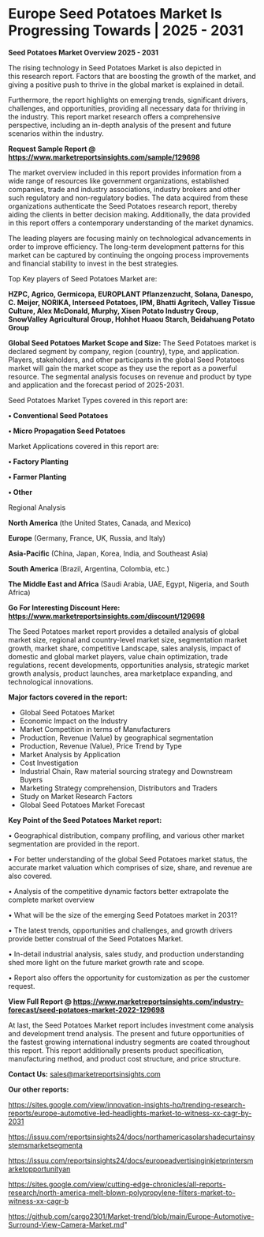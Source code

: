 # Europe Seed Potatoes Market Is Progressing Towards | 2025 - 2031

<Strong> Seed Potatoes Market Overview 2025 - 2031</strong>

The rising technology in Seed Potatoes Market is also depicted in this research report. Factors that are boosting the growth of the market, and giving a positive push to thrive in the global market is explained in detail.

Furthermore, the report highlights on emerging trends, significant drivers, challenges, and opportunities, providing all necessary data for thriving in the industry. This report market research offers a comprehensive perspective, including an in-depth analysis of the present and future scenarios within the industry.

<strong>Request Sample Report @ <a href=https://www.marketreportsinsights.com/sample/129698>https://www.marketreportsinsights.com/sample/129698</a></strong>

The market overview included in this report provides information from a wide range of resources like government organizations, established companies, trade and industry associations, industry brokers and other such regulatory and non-regulatory bodies. The data acquired from these organizations authenticate the Seed Potatoes research report, thereby aiding the clients in better decision making. Additionally, the data provided in this report offers a contemporary understanding of the market dynamics.

The leading players are focusing mainly on technological advancements in order to improve efficiency. The long-term development patterns for this market can be captured by continuing the ongoing process improvements and financial stability to invest in the best strategies.

Top Key players of Seed Potatoes Market are:

<strong>HZPC, Agrico, Germicopa, EUROPLANT Pflanzenzucht, Solana, Danespo, C. Meijer, NORIKA, Interseed Potatoes, IPM, Bhatti Agritech, Valley Tissue Culture, Alex McDonald, Murphy, Xisen Potato Industry Group, SnowValley Agricultural Group, Hohhot Huaou Starch, Beidahuang Potato Group</strong>

<strong><b>Global Seed Potatoes Market Scope and Size:</b></strong>
The Seed Potatoes market is declared segment by company, region (country), type, and application. Players, stakeholders, and other participants in the global Seed Potatoes market will gain the market scope as they use the report as a powerful resource. The segmental analysis focuses on revenue and product by type and application and the forecast period of 2025-2031.

Seed Potatoes Market Types covered in this report are:

<strong>• Conventional Seed Potatoes

• Micro Propagation Seed Potatoes</strong>

Market Applications covered in this report are:

<strong>• Factory Planting

• Farmer Planting

• Other</strong> 

Regional Analysis

<strong>North America</strong> (the United States, Canada, and Mexico)

<strong>Europe</strong> (Germany, France, UK, Russia, and Italy)

<strong>Asia-Pacific</strong> (China, Japan, Korea, India, and Southeast Asia)

<strong>South America</strong> (Brazil, Argentina, Colombia, etc.)

<strong>The Middle East and Africa</strong> (Saudi Arabia, UAE, Egypt, Nigeria, and South Africa)

<strong>Go For Interesting Discount Here: <a href=https://www.marketreportsinsights.com/discount/129698>https://www.marketreportsinsights.com/discount/129698</a></strong>

The Seed Potatoes market report provides a detailed analysis of global market size, regional and country-level market size, segmentation market growth, market share, competitive Landscape, sales analysis, impact of domestic and global market players, value chain optimization, trade regulations, recent developments, opportunities analysis, strategic market growth analysis, product launches, area marketplace expanding, and technological innovations.

<strong><b>Major factors covered in the report:</b></strong>
<ul>
  <li>Global Seed Potatoes Market </li>
  <li>Economic Impact on the Industry</li>
  <li>Market Competition in terms of Manufacturers</li>
  <li>Production, Revenue (Value) by geographical segmentation</li>
  <li>Production, Revenue (Value), Price Trend by Type</li>
  <li>Market Analysis by Application</li>
  <li>Cost Investigation</li>
  <li>Industrial Chain, Raw material sourcing strategy and Downstream Buyers</li>
  <li>Marketing Strategy comprehension, Distributors and Traders</li>
  <li>Study on Market Research Factors</li>
  <li>Global Seed Potatoes Market Forecast</li>
</ul>

<strong><b>Key Point of the Seed Potatoes Market report:</b></strong>

• Geographical distribution, company profiling, and various other market segmentation are provided in the report.

• For better understanding of the global Seed Potatoes market status, the accurate market valuation which comprises of size, share, and revenue are also covered.

• Analysis of the competitive dynamic factors better extrapolate the complete market overview

• What will be the size of the emerging Seed Potatoes market in 2031?

• The latest trends, opportunities and challenges, and growth drivers provide better construal of the Seed Potatoes Market.

• In-detail industrial analysis, sales study, and production understanding shed more light on the future market growth rate and scope.

• Report also offers the opportunity for customization as per the customer request.

<strong><b>View Full Report @ <a href=https://www.marketreportsinsights.com/industry-forecast/seed-potatoes-market-2022-129698>https://www.marketreportsinsights.com/industry-forecast/seed-potatoes-market-2022-129698</a></b></strong>


At last, the Seed Potatoes Market report includes investment come analysis and development trend analysis. The present and future opportunities of the fastest growing international industry segments are coated throughout this report. This report additionally presents product specification, manufacturing method, and product cost structure, and price structure.

<strong>Contact Us:</strong>
sales@marketreportsinsights.com

<strong>Our other reports:</strong>

<a href=https://sites.google.com/view/innovation-insights-hq/trending-research-reports/europe-automotive-led-headlights-market-to-witness-xx-cagr-by-2031>https://sites.google.com/view/innovation-insights-hq/trending-research-reports/europe-automotive-led-headlights-market-to-witness-xx-cagr-by-2031</a>

<a href=https://issuu.com/reportsinsights24/docs/northamericasolarshadecurtainsystemsmarketsegmenta>https://issuu.com/reportsinsights24/docs/northamericasolarshadecurtainsystemsmarketsegmenta</a>

<a href=https://issuu.com/reportsinsights24/docs/europeadvertisinginkjetprintersmarketopportunityan>https://issuu.com/reportsinsights24/docs/europeadvertisinginkjetprintersmarketopportunityan</a>

<a href=https://sites.google.com/view/cutting-edge-chronicles/all-reports-research/north-america-melt-blown-polypropylene-filters-market-to-witness-xx-cagr-b>https://sites.google.com/view/cutting-edge-chronicles/all-reports-research/north-america-melt-blown-polypropylene-filters-market-to-witness-xx-cagr-b</a>

<a href=https://github.com/cargo2301/Market-trend/blob/main/Europe-Automotive-Surround-View-Camera-Market.md>https://github.com/cargo2301/Market-trend/blob/main/Europe-Automotive-Surround-View-Camera-Market.md</a>"
